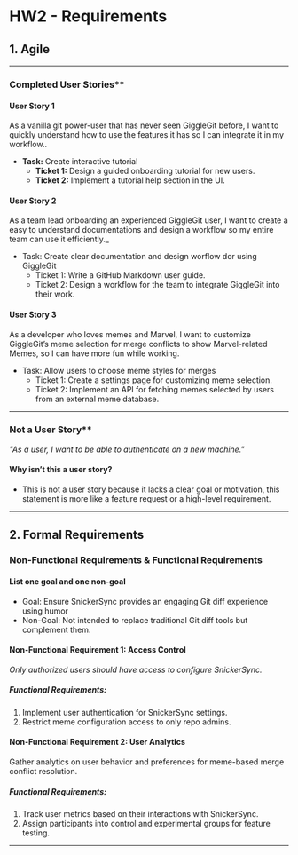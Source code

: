 # HW2 - Requirements

## 1. Agile

---

### Completed User Stories\*\*

#### User Story 1

As a vanilla git power-user that has never seen GiggleGit before, I want to quickly understand how to use the features it has so I can integrate it in my workflow..

- **Task:** Create interactive tutorial
  - **Ticket 1:** Design a guided onboarding tutorial for new users.
  - **Ticket 2:** Implement a tutorial help section in the UI.

#### User Story 2

As a team lead onboarding an experienced GiggleGit user, I want to create a easy to understand documentations and design a workflow so my entire team can use it efficiently.\_

- Task: Create clear documentation and design worflow dor using GiggleGit
  - Ticket 1: Write a GitHub Markdown user guide.
  - Ticket 2: Design a workflow for the team to integrate GiggleGit into their work.

#### User Story 3

As a developer who loves memes and Marvel, I want to customize GiggleGit’s meme selection for merge conflicts to show Marvel-related Memes, so I can have more fun while working.

- Task: Allow users to choose meme styles for merges
  - Ticket 1: Create a settings page for customizing meme selection.
  - Ticket 2: Implement an API for fetching memes selected by users from an external meme database.

---

### Not a User Story\*\*

_"As a user, I want to be able to authenticate on a new machine."_

#### Why isn’t this a user story?

- This is not a user story because it lacks a clear goal or motivation, this statement is more like a feature request or a high-level requirement.

---

## 2. Formal Requirements

### Non-Functional Requirements & Functional Requirements

#### List one goal and one non-goal

- Goal: Ensure SnickerSync provides an engaging Git diff experience using humor
- Non-Goal: Not intended to replace traditional Git diff tools but complement them.

#### Non-Functional Requirement 1: Access Control

_Only authorized users should have access to configure SnickerSync._

##### Functional Requirements:

1. Implement user authentication for SnickerSync settings.
2. Restrict meme configuration access to only repo admins.

#### Non-Functional Requirement 2: User Analytics

Gather analytics on user behavior and preferences for meme-based merge conflict resolution.

##### Functional Requirements:

1. Track user metrics based on their interactions with SnickerSync.
2. Assign participants into control and experimental groups for feature testing.

---
